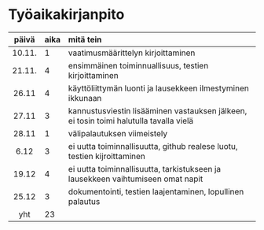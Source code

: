 # Työaikakirjanpito

| päivä | aika | mitä tein  |
| :----:|:-----| :-----|
| 10.11. | 1    | vaatimusmäärittelyn kirjoittaminen|
| 21.11. | 4    | ensimmäinen toiminnuallisuus, testien kirjoittaminen|
| 26.11  | 4    | käyttöliittymän luonti ja lausekkeen ilmestyminen ikkunaan|
| 27.11  | 3    | kannustusviestin lisääminen vastauksen jälkeen, ei tosin toimi halutulla tavalla vielä|
| 28.11  | 1    | välipalautuksen viimeistely|
| 6.12   | 3    | ei uutta toiminnallisuutta, github realese luotu, testien kijroittaminen|
| 19.12  | 4    | ei uutta toiminnallisuutta, tarkistukseen ja lausekkeen vaihtumiseen omat napit| 
| 25.12  | 3    | dokumentointi, testien laajentaminen, lopullinen palautus
| yht   | 23   | | 
